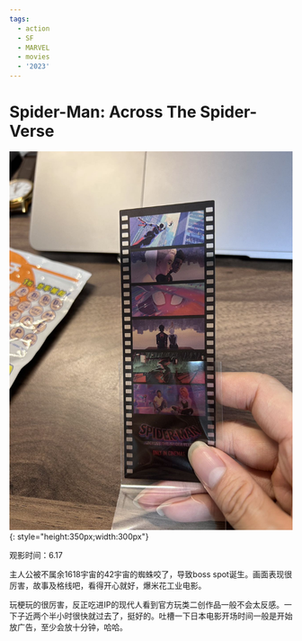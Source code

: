 ```yaml
---
tags:
  - action
  - SF
  - MARVEL
  - movies
  - '2023'
---
```


# Spider-Man: Across The Spider-Verse


![特典](img/zhizhu.jpg){: style="height:350px;width:300px"}

观影时间：6.17

主人公被不属余1618宇宙的42宇宙的蜘蛛咬了，导致boss spot诞生。画面表现很厉害，故事及格线吧，看得开心就好，爆米花工业电影。

玩梗玩的很厉害，反正吃进IP的现代人看到官方玩类二创作品一般不会太反感。一下子近两个半小时很快就过去了，挺好的。吐槽一下日本电影开场时间一般是开始放广告，至少会放十分钟，哈哈。